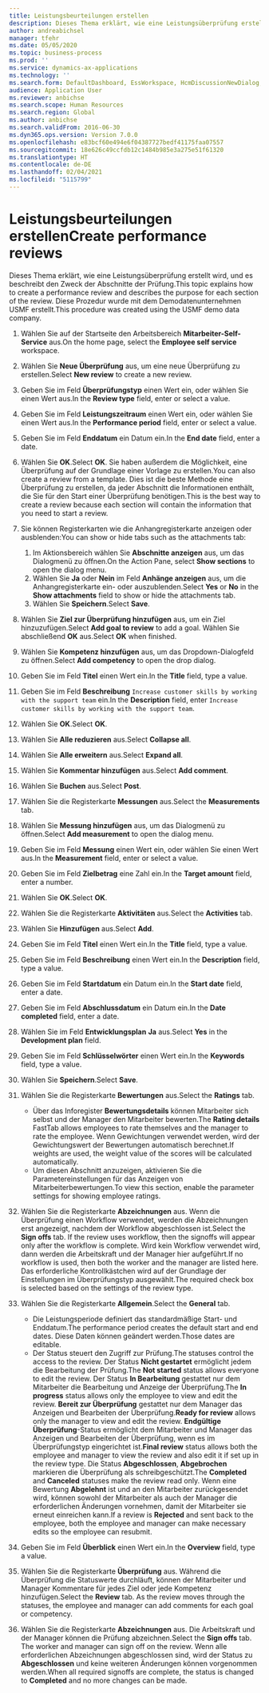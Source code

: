 ```yaml
---
title: Leistungsbeurteilungen erstellen
description: Dieses Thema erklärt, wie eine Leistungsüberprüfung erstellt wird, und es beschreibt den Zweck der Abschnitte der Prüfung.
author: andreabichsel
manager: tfehr
ms.date: 05/05/2020
ms.topic: business-process
ms.prod: ''
ms.service: dynamics-ax-applications
ms.technology: ''
ms.search.form: DefaultDashboard, EssWorkspace, HcmDiscussionNewDialog, HcmDiscussion, HcmDiscussionChangeSettings, HcmDiscussionAddGoalDialog, HcmTopicCreate, HcmMeasurementDetailDialog, HcmPerfJournalAdd, HcmEmployeeDevelopmentWorkspace
audience: Application User
ms.reviewer: anbichse
ms.search.scope: Human Resources
ms.search.region: Global
ms.author: anbichse
ms.search.validFrom: 2016-06-30
ms.dyn365.ops.version: Version 7.0.0
ms.openlocfilehash: e83bcf60e494e6f04387727bedf41175faa07557
ms.sourcegitcommit: 18e626c49ccfdb12c1484b985e3a275e51f61320
ms.translationtype: HT
ms.contentlocale: de-DE
ms.lasthandoff: 02/04/2021
ms.locfileid: "5115799"
---
```

# <a name="create-performance-reviews"></a><span data-ttu-id="9eedd-103">Leistungsbeurteilungen erstellen</span><span class="sxs-lookup"><span data-stu-id="9eedd-103">Create performance reviews</span></span>


<span data-ttu-id="9eedd-104">Dieses Thema erklärt, wie eine Leistungsüberprüfung erstellt wird, und es beschreibt den Zweck der Abschnitte der Prüfung.</span><span class="sxs-lookup"><span data-stu-id="9eedd-104">This topic explains how to create a performance review and describes the purpose for each section of the review.</span></span> <span data-ttu-id="9eedd-105">Diese Prozedur wurde mit dem Demodatenunternehmen USMF erstellt.</span><span class="sxs-lookup"><span data-stu-id="9eedd-105">This procedure was created using the USMF demo data company.</span></span>

1. <span data-ttu-id="9eedd-106">Wählen Sie auf der Startseite den Arbeitsbereich **Mitarbeiter-Self-Service** aus.</span><span class="sxs-lookup"><span data-stu-id="9eedd-106">On the home page, select the **Employee self service** workspace.</span></span>
2. <span data-ttu-id="9eedd-107">Wählen Sie **Neue Überprüfung** aus, um eine neue Überprüfung zu erstellen.</span><span class="sxs-lookup"><span data-stu-id="9eedd-107">Select **New review** to create a new review.</span></span>
3. <span data-ttu-id="9eedd-108">Geben Sie im Feld **Überprüfungstyp** einen Wert ein, oder wählen Sie einen Wert aus.</span><span class="sxs-lookup"><span data-stu-id="9eedd-108">In the **Review type** field, enter or select a value.</span></span>
4. <span data-ttu-id="9eedd-109">Geben Sie im Feld **Leistungszeitraum** einen Wert ein, oder wählen Sie einen Wert aus.</span><span class="sxs-lookup"><span data-stu-id="9eedd-109">In the **Performance period** field, enter or select a value.</span></span>
5. <span data-ttu-id="9eedd-110">Geben Sie im Feld **Enddatum** ein Datum ein.</span><span class="sxs-lookup"><span data-stu-id="9eedd-110">In the **End date** field, enter a date.</span></span>
6. <span data-ttu-id="9eedd-111">Wählen Sie **OK**.</span><span class="sxs-lookup"><span data-stu-id="9eedd-111">Select **OK**.</span></span> <span data-ttu-id="9eedd-112">Sie haben außerdem die Möglichkeit, eine Überprüfung auf der Grundlage einer Vorlage zu erstellen.</span><span class="sxs-lookup"><span data-stu-id="9eedd-112">You can also create a review from a template.</span></span> <span data-ttu-id="9eedd-113">Dies ist die beste Methode eine Überprüfung zu erstellen, da jeder Abschnitt die Informationen enthält, die Sie für den Start einer Überprüfung benötigen.</span><span class="sxs-lookup"><span data-stu-id="9eedd-113">This is the best way to create a review because each section will contain the information that you need to start a review.</span></span>  
7. <span data-ttu-id="9eedd-114">Sie können Registerkarten wie die Anhangregisterkarte anzeigen oder ausblenden:</span><span class="sxs-lookup"><span data-stu-id="9eedd-114">You can show or hide tabs such as the attachments tab:</span></span>

    1. <span data-ttu-id="9eedd-115">Im Aktionsbereich wählen Sie **Abschnitte anzeigen** aus, um das Dialogmenü zu öffnen.</span><span class="sxs-lookup"><span data-stu-id="9eedd-115">On the Action Pane, select **Show sections** to open the dialog menu.</span></span>
    1. <span data-ttu-id="9eedd-116">Wählen Sie **Ja** oder **Nein** im Feld **Anhänge anzeigen** aus, um die Anhangregisterkarte ein- oder auszublenden.</span><span class="sxs-lookup"><span data-stu-id="9eedd-116">Select **Yes** or **No** in the **Show attachments** field to show or hide the attachments tab.</span></span>
    1. <span data-ttu-id="9eedd-117">Wählen Sie **Speichern**.</span><span class="sxs-lookup"><span data-stu-id="9eedd-117">Select **Save**.</span></span>

8. <span data-ttu-id="9eedd-118">Wählen Sie **Ziel zur Überprüfung hinzufügen** aus, um ein Ziel hinzuzufügen.</span><span class="sxs-lookup"><span data-stu-id="9eedd-118">Select **Add goal to review** to add a goal.</span></span> <span data-ttu-id="9eedd-119">Wählen Sie abschließend **OK** aus.</span><span class="sxs-lookup"><span data-stu-id="9eedd-119">Select **OK** when finished.</span></span>
9. <span data-ttu-id="9eedd-120">Wählen Sie **Kompetenz hinzufügen** aus, um das Dropdown-Dialogfeld zu öffnen.</span><span class="sxs-lookup"><span data-stu-id="9eedd-120">Select **Add competency** to open the drop dialog.</span></span>
10. <span data-ttu-id="9eedd-121">Geben Sie im Feld **Titel** einen Wert ein.</span><span class="sxs-lookup"><span data-stu-id="9eedd-121">In the **Title** field, type a value.</span></span>
11. <span data-ttu-id="9eedd-122">Geben Sie im Feld **Beschreibung** `Increase customer skills by working with the support team` ein.</span><span class="sxs-lookup"><span data-stu-id="9eedd-122">In the **Description** field, enter `Increase customer skills by working with the support team`.</span></span>
12. <span data-ttu-id="9eedd-123">Wählen Sie **OK**.</span><span class="sxs-lookup"><span data-stu-id="9eedd-123">Select **OK**.</span></span>
13. <span data-ttu-id="9eedd-124">Wählen Sie **Alle reduzieren** aus.</span><span class="sxs-lookup"><span data-stu-id="9eedd-124">Select **Collapse all**.</span></span>
14. <span data-ttu-id="9eedd-125">Wählen Sie **Alle erweitern** aus.</span><span class="sxs-lookup"><span data-stu-id="9eedd-125">Select **Expand all**.</span></span>
15. <span data-ttu-id="9eedd-126">Wählen Sie **Kommentar hinzufügen** aus.</span><span class="sxs-lookup"><span data-stu-id="9eedd-126">Select **Add comment**.</span></span>
16. <span data-ttu-id="9eedd-127">Wählen Sie **Buchen** aus.</span><span class="sxs-lookup"><span data-stu-id="9eedd-127">Select **Post**.</span></span>
17. <span data-ttu-id="9eedd-128">Wählen Sie die Registerkarte **Messungen** aus.</span><span class="sxs-lookup"><span data-stu-id="9eedd-128">Select the **Measurements** tab.</span></span>
18. <span data-ttu-id="9eedd-129">Wählen Sie **Messung hinzufügen** aus, um das Dialogmenü zu öffnen.</span><span class="sxs-lookup"><span data-stu-id="9eedd-129">Select **Add measurement** to open the dialog menu.</span></span>
19. <span data-ttu-id="9eedd-130">Geben Sie im Feld **Messung** einen Wert ein, oder wählen Sie einen Wert aus.</span><span class="sxs-lookup"><span data-stu-id="9eedd-130">In the **Measurement** field, enter or select a value.</span></span>
26. <span data-ttu-id="9eedd-131">Geben Sie im Feld **Zielbetrag** eine Zahl ein.</span><span class="sxs-lookup"><span data-stu-id="9eedd-131">In the **Target amount** field, enter a number.</span></span>
20. <span data-ttu-id="9eedd-132">Wählen Sie **OK**.</span><span class="sxs-lookup"><span data-stu-id="9eedd-132">Select **OK**.</span></span>
21. <span data-ttu-id="9eedd-133">Wählen Sie die Registerkarte **Aktivitäten** aus.</span><span class="sxs-lookup"><span data-stu-id="9eedd-133">Select the **Activities** tab.</span></span>
22. <span data-ttu-id="9eedd-134">Wählen Sie **Hinzufügen** aus.</span><span class="sxs-lookup"><span data-stu-id="9eedd-134">Select **Add**.</span></span>
23. <span data-ttu-id="9eedd-135">Geben Sie im Feld **Titel** einen Wert ein.</span><span class="sxs-lookup"><span data-stu-id="9eedd-135">In the **Title** field, type a value.</span></span>
24. <span data-ttu-id="9eedd-136">Geben Sie im Feld **Beschreibung** einen Wert ein.</span><span class="sxs-lookup"><span data-stu-id="9eedd-136">In the **Description** field, type a value.</span></span>
25. <span data-ttu-id="9eedd-137">Geben Sie im Feld **Startdatum** ein Datum ein.</span><span class="sxs-lookup"><span data-stu-id="9eedd-137">In the **Start date** field, enter a date.</span></span>
26. <span data-ttu-id="9eedd-138">Geben Sie im Feld **Abschlussdatum** ein Datum ein.</span><span class="sxs-lookup"><span data-stu-id="9eedd-138">In the **Date completed** field, enter a date.</span></span>
27. <span data-ttu-id="9eedd-139">Wählen Sie im Feld **Entwicklungsplan** **Ja** aus.</span><span class="sxs-lookup"><span data-stu-id="9eedd-139">Select **Yes** in the **Development plan** field.</span></span>
28. <span data-ttu-id="9eedd-140">Geben Sie im Feld **Schlüsselwörter** einen Wert ein.</span><span class="sxs-lookup"><span data-stu-id="9eedd-140">In the **Keywords** field, type a value.</span></span>
29. <span data-ttu-id="9eedd-141">Wählen Sie **Speichern**.</span><span class="sxs-lookup"><span data-stu-id="9eedd-141">Select **Save**.</span></span>
30. <span data-ttu-id="9eedd-142">Wählen Sie die Registerkarte **Bewertungen** aus.</span><span class="sxs-lookup"><span data-stu-id="9eedd-142">Select the **Ratings** tab.</span></span>  

    - <span data-ttu-id="9eedd-143">Über das Inforegister **Bewertungsdetails** können Mitarbeiter sich selbst und der Manager den Mitarbeiter bewerten.</span><span class="sxs-lookup"><span data-stu-id="9eedd-143">The **Rating details** FastTab allows employees to rate themselves and the manager to rate the employee.</span></span> <span data-ttu-id="9eedd-144">Wenn Gewichtungen verwendet werden, wird der Gewichtungswert der Bewertungen automatisch berechnet.</span><span class="sxs-lookup"><span data-stu-id="9eedd-144">If weights are used, the weight value of the scores will be calculated automatically.</span></span>  
    - <span data-ttu-id="9eedd-145">Um diesen Abschnitt anzuzeigen, aktivieren Sie die Parametereinstellungen für das Anzeigen von Mitarbeiterbewertungen.</span><span class="sxs-lookup"><span data-stu-id="9eedd-145">To view this section, enable the parameter settings for showing employee ratings.</span></span>  

31. <span data-ttu-id="9eedd-146">Wählen Sie die Registerkarte **Abzeichnungen** aus. Wenn die Überprüfung einen Workflow verwendet, werden die Abzeichnungen erst angezeigt, nachdem der Workflow abgeschlossen ist.</span><span class="sxs-lookup"><span data-stu-id="9eedd-146">Select the **Sign offs** tab. If the review uses workflow, then the signoffs will appear only after the workflow is complete.</span></span> <span data-ttu-id="9eedd-147">Wird kein Workflow verwendet wird, dann werden die Arbeitskraft und der Manager hier aufgeführt.</span><span class="sxs-lookup"><span data-stu-id="9eedd-147">If no workflow is used, then both the worker and the manager are listed here.</span></span> <span data-ttu-id="9eedd-148">Das erforderliche Kontrollkästchen wird auf der Grundlage der Einstellungen im Überprüfungstyp ausgewählt.</span><span class="sxs-lookup"><span data-stu-id="9eedd-148">The required check box is selected based on the settings of the review type.</span></span>  
32. <span data-ttu-id="9eedd-149">Wählen Sie die Registerkarte **Allgemein**.</span><span class="sxs-lookup"><span data-stu-id="9eedd-149">Select the **General** tab.</span></span>

    - <span data-ttu-id="9eedd-150">Die Leistungsperiode definiert das standardmäßige Start- und Enddatum.</span><span class="sxs-lookup"><span data-stu-id="9eedd-150">The performance period creates the default start and end dates.</span></span> <span data-ttu-id="9eedd-151">Diese Daten können geändert werden.</span><span class="sxs-lookup"><span data-stu-id="9eedd-151">Those dates are editable.</span></span>  
    - <span data-ttu-id="9eedd-152">Der Status steuert den Zugriff zur Prüfung.</span><span class="sxs-lookup"><span data-stu-id="9eedd-152">The statuses control the access to the review.</span></span> <span data-ttu-id="9eedd-153">Der Status **Nicht gestartet** ermöglicht jedem die Bearbeitung der Prüfung.</span><span class="sxs-lookup"><span data-stu-id="9eedd-153">The **Not started** status allows everyone to edit the review.</span></span> <span data-ttu-id="9eedd-154">Der Status **In Bearbeitung** gestattet nur dem Mitarbeiter die Bearbeitung und Anzeige der Überprüfung.</span><span class="sxs-lookup"><span data-stu-id="9eedd-154">The **In progress** status allows only the employee to view and edit the review.</span></span> <span data-ttu-id="9eedd-155">**Bereit zur Überprüfung** gestattet nur dem Manager das Anzeigen und Bearbeiten der Überprüfung.</span><span class="sxs-lookup"><span data-stu-id="9eedd-155">**Ready for review** allows only the manager to view and edit the review.</span></span> <span data-ttu-id="9eedd-156">**Endgültige Überprüfung**-Status ermöglicht dem Mitarbeiter und Manager das Anzeigen und Bearbeiten der Überprüfung, wenn es im Überprüfungstyp eingerichtet ist.</span><span class="sxs-lookup"><span data-stu-id="9eedd-156">**Final review** status allows both the employee and manager to view the review and also edit it if set up in the review type.</span></span> <span data-ttu-id="9eedd-157">Die Status **Abgeschlossen**, **Abgebrochen** markieren die Überprüfung als schreibgeschützt.</span><span class="sxs-lookup"><span data-stu-id="9eedd-157">The **Completed** and **Canceled** statuses make the review read only.</span></span> <span data-ttu-id="9eedd-158">Wenn eine Bewertung **Abgelehnt** ist und an den Mitarbeiter zurückgesendet wird, können sowohl der Mitarbeiter als auch der Manager die erforderlichen Änderungen vornehmen, damit der Mitarbeiter sie erneut einreichen kann.</span><span class="sxs-lookup"><span data-stu-id="9eedd-158">If a review is **Rejected** and sent back to the employee, both the employee and manager can make necessary edits so the employee can resubmit.</span></span>

33. <span data-ttu-id="9eedd-159">Geben Sie im Feld **Überblick** einen Wert ein.</span><span class="sxs-lookup"><span data-stu-id="9eedd-159">In the **Overview** field, type a value.</span></span>
34. <span data-ttu-id="9eedd-160">Wählen Sie die Registerkarte **Überprüfung** aus. Während die Überprüfung die Statuswerte durchläuft, können der Mitarbeiter und Manager Kommentare für jedes Ziel oder jede Kompetenz hinzufügen.</span><span class="sxs-lookup"><span data-stu-id="9eedd-160">Select the **Review** tab. As the review moves through the statuses, the employee and manager can add comments for each goal or competency.</span></span>  
35. <span data-ttu-id="9eedd-161">Wählen Sie die Registerkarte **Abzeichnungen** aus. Die Arbeitskraft und der Manager können die Prüfung abzeichnen.</span><span class="sxs-lookup"><span data-stu-id="9eedd-161">Select the **Sign offs** tab. The worker and manager can sign off on the review.</span></span> <span data-ttu-id="9eedd-162">Wenn alle erforderlichen Abzeichnungen abgeschlossen sind, wird der Status zu **Abgeschlossen** und keine weiteren Änderungen können vorgenommen werden.</span><span class="sxs-lookup"><span data-stu-id="9eedd-162">When all required signoffs are complete, the status is changed to **Completed** and no more changes can be made.</span></span>  

